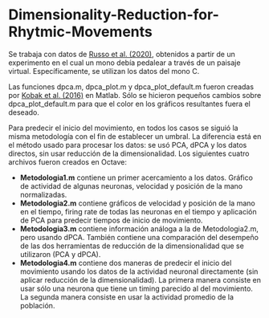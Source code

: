 # Dimensionality-Reduction-for-Rhytmic-Movements

Se trabaja con datos de [Russo et al. (2020)](https://github.com/aarusso/trajectory-divergence), obtenidos a partir de un experimento en el cual un mono debía pedalear a través de un paisaje virtual. Específicamente, se utilizan los datos del mono C.

Las funciones dpca.m, dpca_plot.m y dpca_plot_default.m fueron creadas por [Kobak et al. (2016)](https://elifesciences.org/articles/10989]) en Matlab.
Sólo se hicieron pequeños cambios sobre dpca_plot_default.m para que el color en los gráficos resultantes fuera el deseado.

Para predecir el inicio del movimiento, en todos los casos se siguió la misma metodología con el fin de establecer un umbral. La diferencia está en el método usado para procesar los datos: se usó PCA, dPCA y los datos directos, sin usar reducción de la dimensionalidad. Los siguientes cuatro archivos fueron creados en Octave:

* **Metodologia1.m** contiene un primer acercamiento a los datos. Gráfico de actividad de algunas neuronas, velocidad y posición de la mano normalizadas.
* **Metodologia2.m** contiene gráficos de velocidad y posición de la mano en el tiempo, firing rate de todas las neuronas en el tiempo y aplicación de PCA para predecir tiempos de inicio de movimiento.
* **Metodologia3.m** contiene información análoga a la de Metodologia2.m, pero usando dPCA. También contiene una comparación del desempeño de las dos herramientas de reducción de la dimensionalidad que se utilizaron (PCA y dPCA).
* **Metodologia4.m** contiene dos maneras de predecir el inicio del movimiento usando los datos de la actividad neuronal directamente (sin aplicar reducción de la dimensionalidad). La primera manera consiste en usar sólo una neurona que tiene un timing parecido al del movimiento. La segunda manera consiste en usar la actividad promedio de la población.
